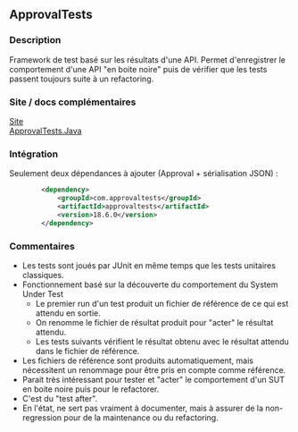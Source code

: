 ## ApprovalTests

### Description

Framework de test basé sur les résultats d'une API.
Permet d'enregistrer le comportement d'une API "en boite noire" puis de vérifier que les tests passent toujours suite à un refactoring.

### Site / docs complémentaires

[Site](https://approvaltests.com/)  
[ApprovalTests.Java](https://github.com/approvals/ApprovalTests.Java)  

### Intégration

Seulement deux dépendances à ajouter (Approval + sérialisation JSON) :
```xml
        <dependency>
            <groupId>com.approvaltests</groupId>
            <artifactId>approvaltests</artifactId>
            <version>18.6.0</version>
        </dependency>
```

### Commentaires

- Les tests sont joués par JUnit en même temps que les tests unitaires classiques.
- Fonctionnement basé sur la découverte du comportement du System Under Test
  - Le premier run d'un test produit un fichier de référence de ce qui est attendu en sortie.
  - On renomme le fichier de résultat produit pour "acter" le résultat attendu.
  - Les tests suivants vérifient le résultat obtenu avec le résultat attendu dans le fichier de référence.
- Les fichiers de référence sont produits automatiquement, mais nécessitent un renommage pour être pris en compte comme référence.
- Parait très intéressant pour tester et "acter" le comportement d'un SUT en boite noire puis pour le refactorer.
- C'est du "test after".
- En l'état, ne sert pas vraiment à documenter, mais à assurer de la non-regression pour de la maintenance ou du refactoring.

